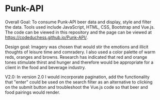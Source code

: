 # Punk-API
Overall Goal: To consume Punk-API beer data and display, style and filter the data. Tools used include JavaScript, HTML, CSS, Bootstrap and Vue.js. The code can be viewed in this repository and the page can be viewed at https://codeduchess.github.io/Punk-API/. 

Design goal: Imagery was chosen that would stir the emotions and illicit thoughts of leisure time and comradery. I also used a color palette of warm reds, oranges and browns. Research has indicated that red and orange tones stimulate thirst and hunger and therefore would be appropriate for a client in the food and beverage industry.

V2.0: In version 2.0 I would incorporate pagination, add the functionality that "enter" could be used on the search filter as an alternative to clicking on the submit button and troubleshoot the Vue.js code so that beer and food pairings would render.
